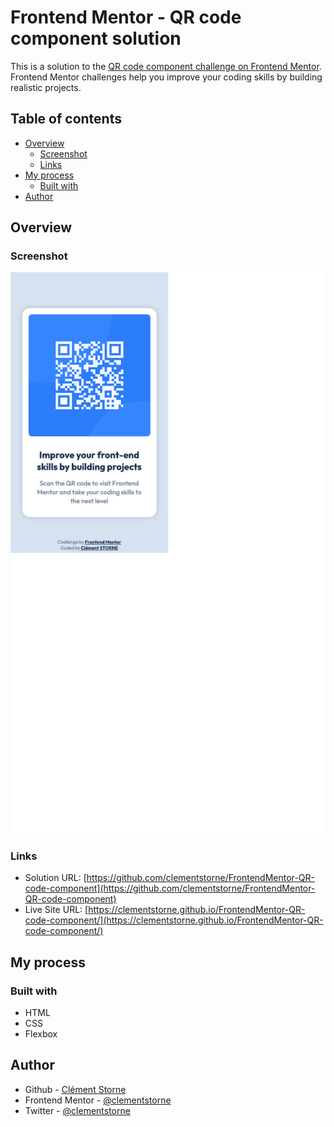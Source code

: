 # Frontend Mentor - QR code component solution

This is a solution to the [QR code component challenge on Frontend Mentor](https://www.frontendmentor.io/challenges/qr-code-component-iux_sIO_H). Frontend Mentor challenges help you improve your coding skills by building realistic projects.

## Table of contents

- [Overview](#overview)
  - [Screenshot](#screenshot)
  - [Links](#links)
- [My process](#my-process)
  - [Built with](#built-with)
- [Author](#author)

## Overview

### Screenshot

![Screenshot of the QR code component coding challenge](./screenshot.png)

### Links

- Solution URL: [https://github.com/clementstorne/FrontendMentor-QR-code-component](https://github.com/clementstorne/FrontendMentor-QR-code-component)
- Live Site URL: [https://clementstorne.github.io/FrontendMentor-QR-code-component/](https://clementstorne.github.io/FrontendMentor-QR-code-component/)

## My process

### Built with

- HTML
- CSS
- Flexbox

## Author

- Github - [Clément Storne](https://github.com/clementstorne)
- Frontend Mentor - [@clementstorne](https://www.frontendmentor.io/profile/clementstorne)
- Twitter - [@clementstorne](https://twitter.com/clementstorne)

